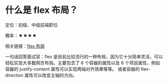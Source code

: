 <script lang="ts" setup>
import { loginRead } from '@/utils/login-read'
loginRead('q10000')
</script>

# 什么是 flex 布局？



定位：初级、中级前端职位

概率：★★★★

相关链接：[flex 布局](/documents/part1/css3/flex.html)

一句话回答面试官：flex 是目前比较流行的一种布局，因为它十分简单灵活，可以轻松实现大多数网页布局。主要包含了 6 个容器的属性以及 6 个项目属性，例如容器的 justify-content 属性可以实现两端对齐效果等等。
或者容器的 flex-direction 属性可以改变主轴的方向。
